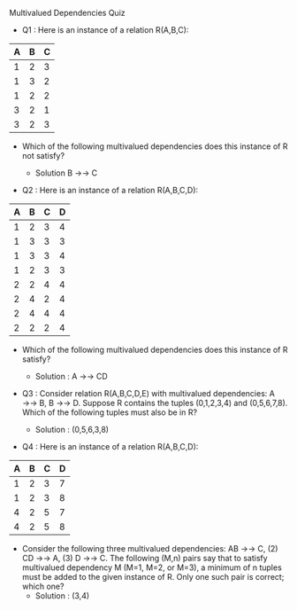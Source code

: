 Multivalued Dependencies Quiz
  - Q1 : Here is an instance of a relation R(A,B,C):

  | A  | B  | C  |
  | -- | -- | -- |                          
  | 1  | 2  | 3  |
  | 1  | 3  | 2  |
  | 1  | 2  | 2  |
  | 3  | 2  | 1  |
  | 3  | 2  | 3  |

  - Which of the following multivalued dependencies does this instance of R not satisfy?
    - Solution B →→ C

  - Q2 : Here is an instance of a relation R(A,B,C,D):

  | A  | B  | C  | D  |
  | -- | -- | -- | -- |                      
  | 1  | 2  | 3  | 4  |
  | 1  | 3  | 3  | 3  |
  | 1  | 3  | 3  | 4  |
  | 1  | 2  | 3  | 3  |
  | 2  | 2  | 4  | 4  |
  | 2  | 4  | 2  | 4  |
  | 2  | 4  | 4  | 4  |
  | 2  | 2  | 2  | 4  |

  - Which of the following multivalued dependencies does this instance of R satisfy?
    - Solution : A →→ CD

  - Q3 : Consider relation R(A,B,C,D,E) with multivalued dependencies: A →→ B, B →→ D. Suppose R contains the tuples (0,1,2,3,4) and (0,5,6,7,8). Which of the following tuples must also be in R?
    - Solution : (0,5,6,3,8)

  - Q4 : Here is an instance of a relation R(A,B,C,D):

  | A  | B  | C  | D  |
  | -- | -- | -- | -- |                      
  | 1  | 2  | 3  | 7  |
  | 1  | 2  | 3  | 8  |
  | 4  | 2  | 5  | 7  |
  | 4  | 2  | 5  | 8  |

  - Consider the following three multivalued dependencies: AB →→ C, (2) CD →→ A, (3) D →→ C. The following (M,n) pairs say that to satisfy multivalued dependency M (M=1, M=2, or M=3), a minimum of n tuples must be added to the given instance of R. Only one such pair is correct; which one?
    - Solution : (3,4)
